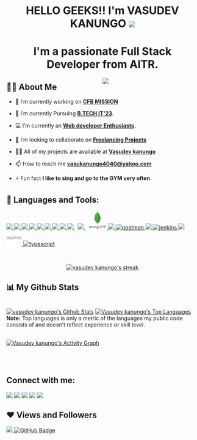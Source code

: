 
<h1 align="center">HELLO GEEKS!! I'm VASUDEV KANUNGO <img src="https://raw.githubusercontent.com/MartinHeinz/MartinHeinz/master/wave.gif" width="30px"></h1>
<h1 align="center">I'm a passionate Full Stack Developer from AITR.</h1>
<a href="#"><img align="right"  src="https://blush.design/api/download?shareUri=Gv5IKXN_YCe0GHZy&c=Skin_0%7Eb75858-0.2%7Eca8f67&w=800&h=800&fm=png" width="50%" heigth="auto"/></a>


## 🙋‍♂ About Me

- 🔭 I’m currently working on  **[CFB MISSION](#)**

- 🌱 I’m currently Pursuing **[B.TECH IT'23](#).**

- 💻 I’m currently an **[Web developer Enthusiasts](#).**

- 👯 I’m looking to collaborate on **[Freelancing Projects](#)**

- 👨‍💻 All of my projects are available at **[Vasudev kanungo](https://vasudevportfolio.herokuapp.com/)**

- 📫 How to reach me **vasukanungo4040@yahoo.com**
  
- ⚡ Fun fact **I like to sing and go to the GYM very often.**

## 🚀 Languages and Tools:

<p align="left"> 
    <a href="https://www.java.com" target="_blank"> <img src="https://img.icons8.com/color/48/000000/java-coffee-cup-logo.png"/> </a>
    <a href="https://reactjs.org/" target="_blank"> <img src="https://img.icons8.com/color/48/000000/react-native.png"/> </a>
    <a href="https://spring.io/projects/spring-boot" target="_blank"> <img src="https://img.icons8.com/color/48/000000/spring-logo.png"/> </a> 
    <a href="https://developer.mozilla.org/en-US/docs/Web/JavaScript" target="_blank"> <img src="https://img.icons8.com/color/48/000000/javascript.png"/> </a> 
    <a href="https://www.w3.org/html/" target="_blank"> <img src="https://img.icons8.com/color/48/000000/html-5.png"/> </a> 
    <a href="https://www.w3schools.com/css/" target="_blank"> <img src="https://img.icons8.com/color/48/000000/css3.png"/> </a> 
    <a href="https://getbootstrap.com" target="_blank"> <img src="https://img.icons8.com/color/48/000000/bootstrap.png"/> </a> 
    <a href="https://www.python.org" target="_blank"> <img src="https://img.icons8.com/color/48/000000/python.png"/> </a> 
    <a style="padding-right:8px;" href="https://nodejs.org" target="_blank"> <img src="https://img.icons8.com/color/48/000000/nodejs.png"/> </a> 
    <a style="padding-right:8px;" href="https://www.mysql.com/" target="_blank"> <img src="https://img.icons8.com/fluent/50/000000/mysql-logo.png"/> </a>
    <a href="https://www.mongodb.com/" target="_blank"> <img src="https://raw.githubusercontent.com/devicons/devicon/master/icons/mongodb/mongodb-original-wordmark.svg" alt="mongodb" width="48" height="48"/> </a> 
    <a href="https://firebase.google.com/" target="_blank"> <img src="https://img.icons8.com/color/48/000000/firebase.png"/> </a> 
    <a href="https://postman.com" target="_blank"> <img src="https://www.vectorlogo.zone/logos/getpostman/getpostman-icon.svg" alt="postman" width="45" height="45"/> </a>   
    <a href="https://git-scm.com/" target="_blank"> <img src="https://img.icons8.com/color/48/000000/git.png"/> </a> 
    <a href="https://www.jenkins.io" target="_blank"> <img src="https://www.vectorlogo.zone/logos/jenkins/jenkins-icon.svg" alt="jenkins" width="48" height="48"/> </a> 
    <a href="https://redux.js.org" target="_blank"> <img src="https://img.icons8.com/color/48/000000/redux.png"/> </a>
    <a href="https://expressjs.com" target="_blank"> <img src="https://raw.githubusercontent.com/devicons/devicon/master/icons/express/express-original-wordmark.svg" alt="express" width="40" height="40"/> </a>
    <a href="https://www.typescriptlang.org/" target="_blank"><img src="https://img.icons8.com/color/48/000000/typescript.png" alt="typescript" width="40" height="40"/> </a>
</p>

<!-- [![React Badge](https://img.shields.io/badge/-React-61DBFB?style=for-the-badge&labelColor=black&logo=react&logoColor=61DBFB)](#)  [![Javascript Badge](https://img.shields.io/badge/-Javascript-F0DB4F?style=for-the-badge&labelColor=black&logo=javascript&logoColor=F0DB4F)](#) [![Typescript Badge](https://img.shields.io/badge/-Typescript-007acc?style=for-the-badge&labelColor=black&logo=typescript&logoColor=007acc)](#) [![Nodejs Badge](https://img.shields.io/badge/-Nodejs-3C873A?style=for-the-badge&labelColor=black&logo=node.js&logoColor=3C873A)](#) [![GraphQL Badge](https://img.shields.io/badge/-GraphQl-e535ab?style=for-the-badge&labelColor=black&logo=node.js&logoColor=e535ab)](#) -->
<br/>

<p align="center">
    <a href="https://github.com/vsu2705/github-readme-streak-stats">
        <img title="🔥 Get streak stats for your profile at git.io/streak-stats" alt="vasudev kanungo's streak" src="https://github-readme-streak-stats.herokuapp.com/?user=Vasu2705&theme=black-ice&hide_border=true&stroke=0000&background=060A0CD0"/>
    </a>
</p>

## 📊 My Github Stats

  <br/>
    <a href="https://github.com/Vasu2705/github-readme-stats"><img alt="vasudev kanungo's Github Stats" src="https://github-readme-stats.vercel.app/api?username=Vasu2705&show_icons=true&count_private=true&theme=react&hide_border=true&bg_color=0D1117" /></a>
  <a href="https://github.com/Vasu2705/github-readme-stats"><img alt="Vasudev kanungo's Top Languages" src="https://github-readme-stats.vercel.app/api/top-langs/?username=Vasu2705&langs_count=8&count_private=true&layout=compact&theme=react&hide_border=true&bg_color=0D1117" /></a>
  <br/>
  <b>Note:</b> Top languages is only a metric of the languages my public code consists of and doesn't reflect experience or skill level.


<br/>
<br/>

<a href="https://github.com/vasu2705/github-readme-activity-graph"><img alt="Vasudev kanungo's Activity Graph" src="https://activity-graph.herokuapp.com/graph?username=Vasu2705&bg_color=0D1117&color=5BCDEC&line=5BCDEC&point=FFFFFF&hide_border=true" /></a>

<br/>
<br/>

## Connect with me:
<p align="left">

<a href = "https://linkedin.com/in/vasudev-kanungo-aa9590153"><img src="https://img.icons8.com/fluent/48/000000/linkedin.png"/></a>
<a href = "https://twitter.com/KanungoVasudev?s=08"><img src="https://img.icons8.com/fluent/48/000000/twitter.png"/></a>
<a href = "https://www.instagram.com/vasu2705_?r=nametag"><img src="https://img.icons8.com/fluent/48/000000/instagram-new.png"/></a>
<a href = "https://codepen.io/vasu27"><img src="https://img.icons8.com/ios-filled/50/000000/codepen.png"/></a>
<a href = "https://www.behance.net/vasukanungo"><img src="https://img.icons8.com/color/50/000000/behance.png"/></a>


</p>

## ❤ Views and Followers
<a href="https://github.com/Vasu2705/github-profile-views-counter">
    <img src="https://komarev.com/ghpvc/?username=Vasu2705">
</a>
<a href="https://github.com/Vasu2705?tab=followers"><img src="https://img.shields.io/github/followers/Vasu2705?label=Followers&style=social" alt="GitHub Badge"></a>
